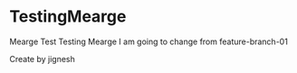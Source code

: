 # TestingMearge
Mearge Test
Testing Mearge
I am going to change from feature-branch-01


Create by jignesh
